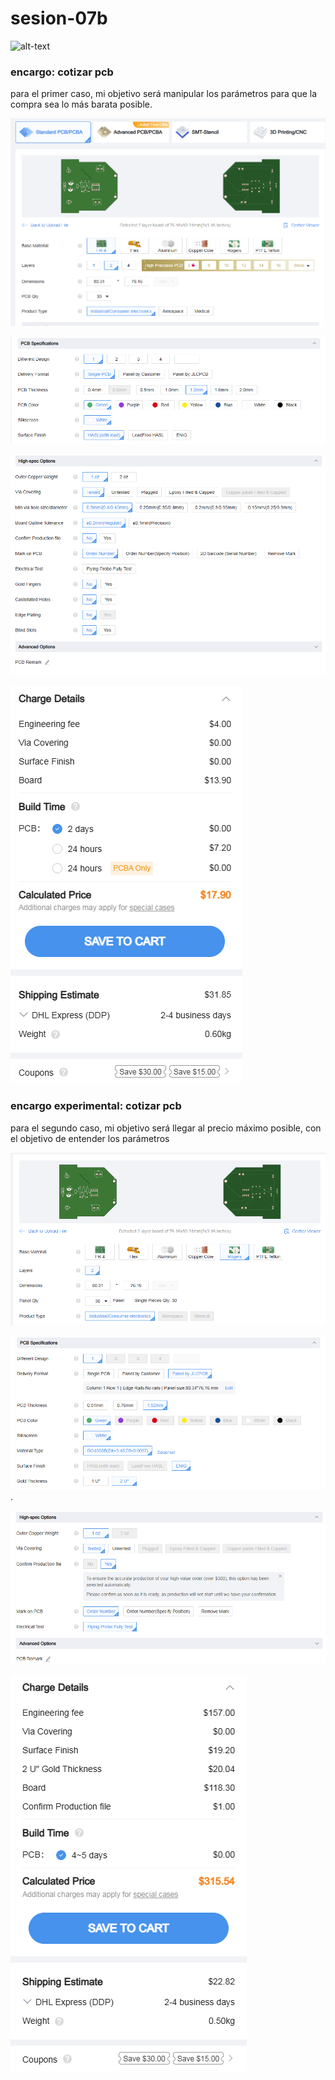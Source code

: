 # sesion-07b

![alt-text](./archivos/tme-07b-apunte.png)

### encargo: cotizar pcb

para el primer caso, mi objetivo será manipular los parámetros para que la compra sea lo más barata posible.

![sección principal sitio "jlcpcb"](./archivos/tme-07b-section1.png)

![sección secundaria sitio "jlcpcb"](./archivos/tme-07b-section2.png)

![sección de parámetros especiales sitio "jlcpcb"](./archivos/tme-07b-section3.png)

![sección cobro sitio "jlcpcb"](./archivos/tme-07b-sectionBoleta.png)


### encargo experimental: cotizar pcb 

para el segundo caso, mi objetivo será llegar al precio máximo posible, con el objetivo de entender los parámetros

![sección principal sitio "jlcpcb"](./archivos/tme-07b-expSection1.png)

![sección secundaria sitio "jlcpcb"](./archivos/tme-07b-expSection2.png).

![sección de parámetros especiales sitio "jlcpcb"](./archivos/tme-07b-expSection3.png)

![sección cobro sitio "jlcpcb"](./archivos/tme-07b-expSectionBoleta.png)
